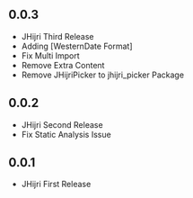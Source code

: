 ## 0.0.3

* JHijri Third Release
* Adding [WesternDate Format]
* Fix Multi Import
* Remove Extra Content
* Remove JHijriPicker to jhijri_picker Package

## 0.0.2

* JHijri Second Release
* Fix Static Analysis Issue

## 0.0.1

* JHijri First Release
